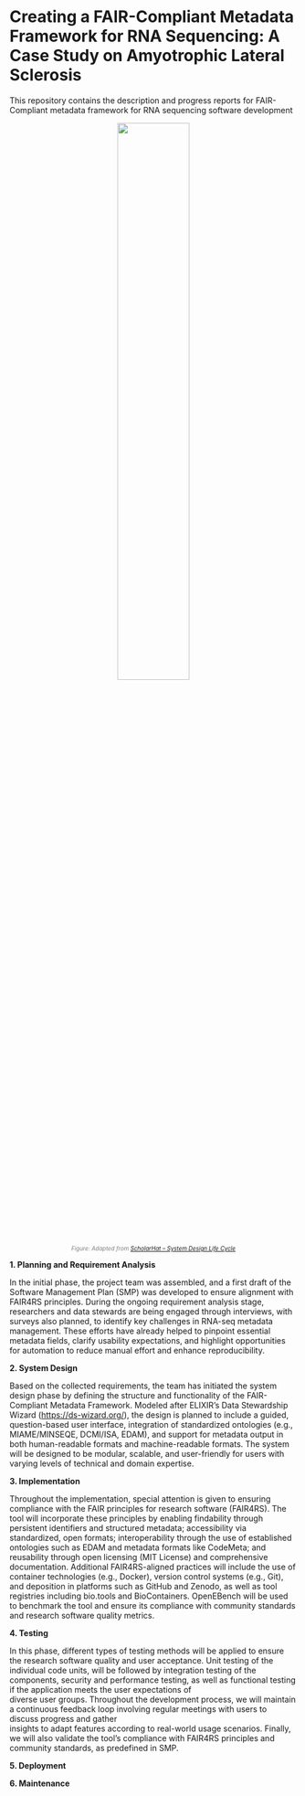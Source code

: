# Creating a FAIR-Compliant Metadata Framework for RNA Sequencing: A Case Study on Amyotrophic Lateral Sclerosis

This repository contains the description and progress reports for FAIR-Compliant metadata framework for RNA sequencing software development

<p align="center">
  <img src="https://github.com/user-attachments/assets/6c93af13-6b66-43a3-bdbb-5687dc207ae1" width="50%">
</p>
<p align="center">
  <span style="font-size: 10px; color: grey;">
    <em>Figure: Adapted from <a href="https://www.scholarhat.com/tutorial/systemdesign/system-design-life-cycle" target="_blank">ScholarHat – System Design Life Cycle</a></em>
  </span>
</p>

**1. Planning and Requirement Analysis**

In the initial phase, the project team was assembled, and a first draft of the Software Management Plan (SMP) was developed to ensure alignment with FAIR4RS principles. 
During the ongoing requirement analysis stage, researchers and data stewards are being engaged through interviews, with surveys also planned, to identify key challenges in 
RNA-seq metadata management. These efforts have already helped to pinpoint essential metadata fields, clarify usability expectations, and highlight opportunities for 
automation to reduce manual effort and enhance reproducibility.

**2. System Design**

Based on the collected requirements, the team has initiated the system design phase by defining the structure and functionality of the FAIR-Compliant Metadata Framework. 
Modeled after ELIXIR’s Data Stewardship Wizard (https://ds-wizard.org/), the design is planned to include a guided, question-based user interface, integration of standardized 
ontologies (e.g., MIAME/MINSEQE, DCMI/ISA, EDAM), and support for metadata output in both human-readable formats and machine-readable formats. The system will be designed 
to be modular, scalable, and user-friendly for users with varying levels of technical and domain expertise.

**3. Implementation**

Throughout the implementation, special attention is given to ensuring compliance with the FAIR principles for research software (FAIR4RS). The tool will incorporate these 
principles by enabling findability through persistent identifiers and structured metadata; accessibility via standardized, open formats; interoperability through the use of 
established ontologies such as EDAM and metadata formats like CodeMeta; and reusability through open licensing (MIT License) and comprehensive documentation. Additional 
FAIR4RS-aligned practices will include the use of container technologies (e.g., Docker), version control systems (e.g., Git), and deposition in platforms such as GitHub and
Zenodo, as well as tool registries including bio.tools and BioContainers. OpenEBench will be used to benchmark the tool and ensure its compliance with community standards 
and research software quality metrics.

**4. Testing**

In this phase, different types of testing methods will be applied to ensure the research software quality and user acceptance. Unit testing of the individual code units, 
will be followed by integration testing of the components, security and performance testing, as well as functional testing if the application meets the user expectations of 	
diverse user groups. Throughout the development process, we will maintain a continuous feedback loop involving regular meetings with users to discuss progress and gather 	
insights to adapt features according to real-world usage scenarios. Finally, we will also validate the tool’s compliance with FAIR4RS principles and community standards, 
as predefined in SMP. 

**5. Deployment**

**6. Maintenance**
